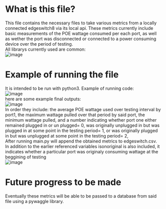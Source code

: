 # What is this file?
This file contains the necessary files to take various metrics from a locally connected edgeswitch8 via its local api. 
These metrics currently include basic measurements of the POE wattage consumed per each port, as well as wether the port was disconnected or connected to a power consuming device over the period of testing.
<br />
All librarys currently used are common:
<br />
![image](https://user-images.githubusercontent.com/106760508/177654319-2e67b8ae-99bf-4d99-a3b0-6765ebd82d01.png)
<br />
# Example of running the file
It is intended to be run with python3.
Example of running code:
<br />
![image](https://user-images.githubusercontent.com/106760508/177652188-d9b7ca2e-2042-4724-879b-64c3bdc0a2e6.png)
<br />
here are some example final outputs: 
<br />
![image](https://user-images.githubusercontent.com/106760508/177652120-ea8f27b4-1b91-4035-aa40-31a8f1212674.png)
<br />
In order they include:  the average POE wattage used over testing interval by port1, the maximum wattage pulled over that period by said port, the minimum wattage pulled, and a number indicating whether port one either remained plugged in or un plugged= 0,  was originally unplugged in but was plugged in at some point in the testing period= 1, or was originally plugged in but was unplugged at some point in the testing period= 2,   
After running main.py will append the obtained metrics to edgeswitch.csv. In addition to the earlier referenced variables isonoriginal is also included, it indicates whether a particular port was originaly consuming wattage at the beggining of testing 
<br />
![image](https://user-images.githubusercontent.com/106760508/177653691-be3a7f9d-b02a-409b-b3e0-f0b62adec717.png)
<br />
# Future progress to be made
Eventually these metrics will be able to be passed to a database from said file using a pywaggle library.
